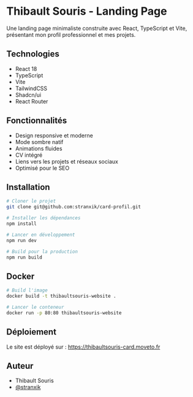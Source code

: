 # Thibault Souris - Landing Page

Une landing page minimaliste construite avec React, TypeScript et Vite, présentant mon profil professionnel et mes projets.

## Technologies

- React 18
- TypeScript
- Vite
- TailwindCSS
- Shadcn/ui
- React Router

## Fonctionnalités

- Design responsive et moderne
- Mode sombre natif
- Animations fluides
- CV intégré
- Liens vers les projets et réseaux sociaux
- Optimisé pour le SEO

## Installation

```bash
# Cloner le projet
git clone git@github.com:stranxik/card-profil.git

# Installer les dépendances
npm install

# Lancer en développement
npm run dev

# Build pour la production
npm run build
```

## Docker

```bash
# Build l'image
docker build -t thibaultsouris-website .

# Lancer le conteneur
docker run -p 80:80 thibaultsouris-website
```

## Déploiement

Le site est déployé sur : https://thibaultsouris-card.moveto.fr

## Auteur

- Thibault Souris
- [@stranxik](https://github.com/stranxik)
